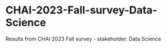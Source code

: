 # CHAI-2023-Fall-survey-Data-Science
Results from CHAI 2023 Fall survey - stakeholder: Data Science
